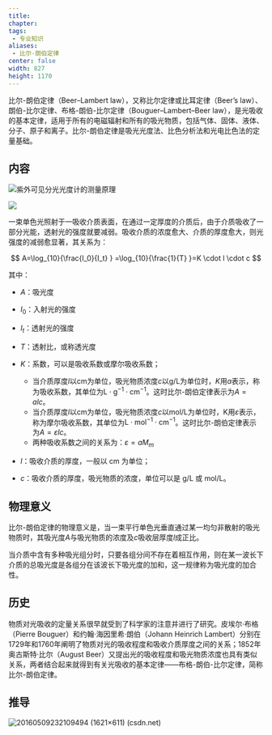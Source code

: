 ```yaml
---
title: 
chapter:
tags: 
 - 专业知识
aliases:
 - 比尔-朗伯定律
center: false
width: 827
height: 1170
---
```


比尔-朗伯定律（Beer–Lambert law），又称比尔定律或比耳定律（Beer’s law）、朗伯-比尔定律、布格-朗伯-比尔定律（Bouguer–Lambert–Beer law），是光吸收的基本定律，适用于所有的电磁辐射和所有的吸光物质，包括气体、固体、液体、分子、原子和离子。比尔-朗伯定律是吸光光度法、比色分析法和光电比色法的定量基础。

## 内容

![紫外可见分光光度计的测量原理](http://www.labinstru.com/uploadfile/2014/0916/20140916024029744.jpg)

![](https://i0.hdslb.com/bfs/album/72c3bd0b8cba742176d992b0ee29b25292443d85.png)

一束单色光照射于一吸收介质表面，在通过一定厚度的介质后，由于介质吸收了一部分光能，透射光的强度就要减弱。吸收介质的浓度愈大、介质的厚度愈大，则光强度的减弱愈显著，其关系为：

$$
A=\log_{10}{\frac{I_0}{I_t} } =\log_{10}{\frac{1}{T} }=K \cdot l \cdot c
$$

其中：

- $A$：吸光度
- $I_0$：入射光的强度
- $I_t$：透射光的强度
- $T$：透射比，或称透光度
- $K$：系数，可以是吸收系数或摩尔吸收系数；
  - 当介质厚度$l$以$\mathrm{cm}$为单位，吸光物质浓度$c$以$\mathrm{g/L}$为单位时，$K$用$a$表示，称为吸收系数，其单位为$\mathrm{L\cdot g^{-1}\cdot cm^{-1}}$。这时比尔-朗伯定律表示为$A=alc$。
  - 当介质厚度$l$以$\mathrm{cm}$为单位，吸光物质浓度$c$以mol/L为单位时，K用$\varepsilon$表示，称为摩尔吸收系数，其单位为$\mathrm{L\cdot mol^{-1}\cdot cm^{-1}}$。这时比尔-朗伯定律表示为$A= \varepsilon l c$。
  - 两种吸收系数之间的关系为：$\varepsilon = a M_m$

- $l$：吸收介质的厚度，一般以 cm 为单位；
- $c$：吸收介质的厚度，吸光物质的浓度，单位可以是 g/L 或 mol/L。

## 物理意义

比尔-朗伯定律的物理意义是，当一束平行单色光垂直通过某一均匀非散射的吸光物质时，其吸光度$A$与吸光物质的浓度及$c$吸收层厚度$l$成正比。

当介质中含有多种吸光组分时，只要各组分间不存在着相互作用，则在某一波长下介质的总吸光度是各组分在该波长下吸光度的加和，这一规律称为吸光度的加合性。

## 历史

物质对光吸收的定量关系很早就受到了科学家的注意并进行了研究。皮埃尔·布格（Pierre Bouguer）和约翰·海因里希·朗伯（Johann Heinrich Lambert）分别在1729年和1760年阐明了物质对光的吸收程度和吸收介质厚度之间的关系；1852年奥古斯特·比尔（August Beer）又提出光的吸收程度和吸光物质浓度也具有类似关系，两者结合起来就得到有关光吸收的基本定律——布格-朗伯-比尔定律，简称比尔-朗伯定律。

## 推导

![20160509232109494 (1621×611) (csdn.net)](https://img-blog.csdn.net/20160509232109494)
